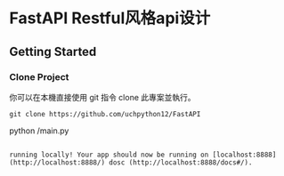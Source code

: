 # FastAPI Restful风格api设计



## Getting Started
### Clone Project
你可以在本機直接使用 git 指令 clone 此專案並執行。

```
git clone https://github.com/uchpython12/FastAPI

```
python /main.py
```

running locally! Your app should now be running on [localhost:8888](http://localhost:8888/) dosc (http://localhost:8888/docs#/).
